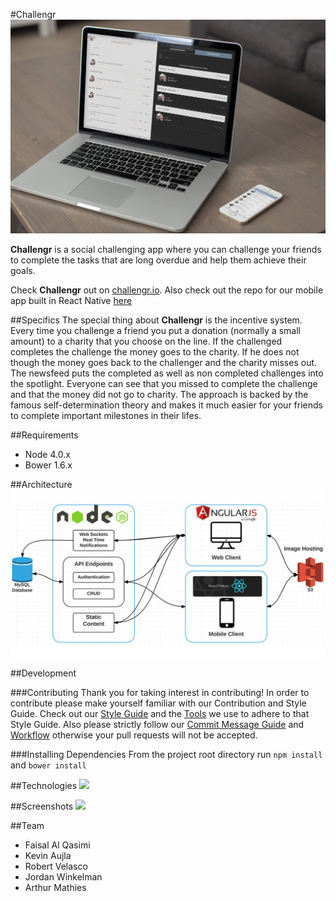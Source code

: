 #Challengr
  ![](screenshots/challengrMobileSM.jpg)

  **Challengr** is a social challenging app where you can challenge your friends to complete the tasks that are long overdue and help them achieve their goals.
  
  Check **Challengr** out on [challengr.io](http://challengr.io). Also check out the repo for our mobile app built in React Native [here](https://github.com/hacksquare/Challengr-Native)

##Specifics
  The special thing about **Challengr** is the incentive system. Every time you challenge a friend you put a donation (normally a small amount) to a charity that you choose on the line. If the challenged completes the challenge the money goes to the charity. If he does not though the money goes back to the challenger and the charity misses out. The newsfeed puts the completed as well as non completed challenges into the spotlight. Everyone can see that you missed to complete the challenge and that the money did not go to charity. The approach is backed by the famous self-determination theory and makes it much easier for your friends to complete important milestones in their lifes.

##Requirements
  - Node 4.0.x
  - Bower 1.6.x

##Architecture
  ![](screenshots/architecture.jpg)

##Development

###Contributing
  Thank you for taking interest in contributing! In order to contribute please make yourself familiar with our Contribution and Style Guide. Check out our [Style Guide](docs/STYLE-GUIDE.md) and the [Tools](docs/TOOLS.md) we use to adhere to that Style Guide. Also please strictly follow our [Commit Message Guide](docs/COMMIT-MESSAGES.md) and [Workflow](docs/GIT-WORKFLOW.md) otherwise your pull requests will not be accepted.

###Installing Dependencies
  From the project root directory run
    ```
    npm install
    ```
    and
    ```
    bower install
    ```

##Technologies
  ![](screenshots/techStack.png)

##Screenshots
  ![](screenshots/example.png)

##Team
  - Faisal Al Qasimi
  - Kevin Aujla
  - Robert Velasco
  - Jordan Winkelman
  - Arthur Mathies

